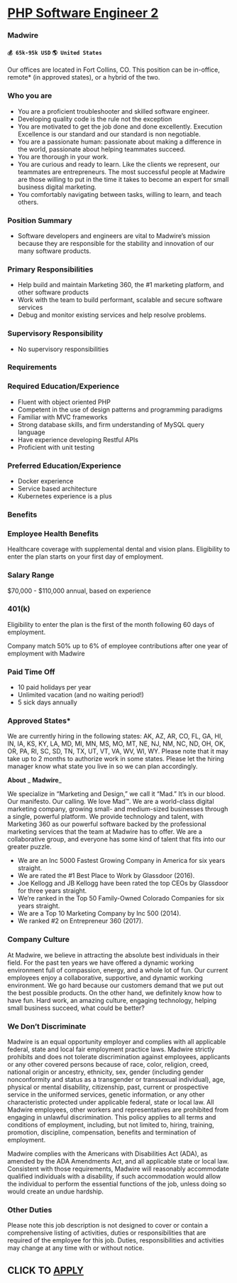 # [PHP Software Engineer 2](https://www.remotewlb.com/apply/php-software-engineer-2-45237)  
### Madwire  
#### `💰 65k-95k USD` `🌎 United States`  

Our offices are located in Fort Collins, CO. This position can be in-office, remote* (in approved states), or a hybrid of the two.

### Who you are

  * You are a proficient troubleshooter and skilled software engineer.
  * Developing quality code is the rule not the exception
  * You are motivated to get the job done and done excellently. Execution Excellence is our standard and our standard is non negotiable.
  * You are a passionate human: passionate about making a difference in the world, passionate about helping teammates succeed.
  * You are thorough in your work.
  * You are curious and ready to learn. Like the clients we represent, our teammates are entrepreneurs. The most successful people at Madwire are those willing to put in the time it takes to become an expert for small business digital marketing.
  * You comfortably navigating between tasks, willing to learn, and teach others.

### Position Summary

  * Software developers and engineers are vital to Madwire’s mission because they are responsible for the stability and innovation of our many software products.

### Primary Responsibilities

  * Help build and maintain Marketing 360, the #1 marketing platform, and other software products
  * Work with the team to build performant, scalable and secure software services
  * Debug and monitor existing services and help resolve problems.

### Supervisory Responsibility

  * No supervisory responsibilities

### Requirements

### Required Education/Experience

  * Fluent with object oriented PHP
  * Competent in the use of design patterns and programming paradigms
  * Familiar with MVC frameworks
  * Strong database skills, and firm understanding of MySQL query language
  * Have experience developing Restful APIs
  * Proficient with unit testing

### Preferred Education/Experience

  * Docker experience
  * Service based architecture
  * Kubernetes experience is a plus

### Benefits

### Employee Health Benefits

Healthcare coverage with supplemental dental and vision plans. Eligibility to enter the plan starts on your first day of employment.

### Salary Range

$70,000 - $110,000 annual, based on experience

### 401(k)  

Eligibility to enter the plan is the first of the month following 60 days of employment.

Company match 50% up to 6% of employee contributions after one year of employment with Madwire

### Paid Time Off  

  * 10 paid holidays per year
  * Unlimited vacation (and no waiting period!)
  * 5 sick days annually

### Approved States*

We are currently hiring in the following states: AK, AZ, AR, CO, FL, GA, HI, IN, IA, KS, KY, LA, MD, MI, MN, MS, MO, MT, NE, NJ, NM, NC, ND, OH, OK, OR, PA, RI, SC, SD, TN, TX, UT, VT, VA, WV, WI, WY. Please note that it may take up to 2 months to authorize work in some states. Please let the hiring manager know what state you live in so we can plan accordingly.

 **About** _ **Madwire**_

We specialize in “Marketing and Design,” we call it “Mad.” It’s in our blood. Our manifesto. Our calling. We love Mad™. We are a world-class digital marketing company, growing small- and medium-sized businesses through a single, powerful platform. We provide technology and talent, with Marketing 360 as our powerful software backed by the professional marketing services that the team at Madwire has to offer. We are a collaborative group, and everyone has some kind of talent that fits into our greater puzzle.

  * We are an Inc 5000 Fastest Growing Company in America for six years straight.
  * We are rated the #1 Best Place to Work by Glassdoor (2016).
  * Joe Kellogg and JB Kellogg have been rated the top CEOs by Glassdoor for three years straight.
  * We’re ranked in the Top 50 Family-Owned Colorado Companies for six years straight.
  * We are a Top 10 Marketing Company by Inc 500 (2014).
  * We ranked #2 on Entrepreneur 360 (2017).

### Company Culture

At Madwire, we believe in attracting the absolute best individuals in their field. For the past ten years we have offered a dynamic working environment full of compassion, energy, and a whole lot of fun. Our current employees enjoy a collaborative, supportive, and dynamic working environment. We go hard because our customers demand that we put out the best possible products. On the other hand, we definitely know how to have fun. Hard work, an amazing culture, engaging technology, helping small business succeed, what could be better?

### We Don’t Discriminate

Madwire is an equal opportunity employer and complies with all applicable federal, state and local fair employment practice laws. Madwire strictly prohibits and does not tolerate discrimination against employees, applicants or any other covered persons because of race, color, religion, creed, national origin or ancestry, ethnicity, sex, gender (including gender nonconformity and status as a transgender or transsexual individual), age, physical or mental disability, citizenship, past, current or prospective service in the uniformed services, genetic information, or any other characteristic protected under applicable federal, state or local law. All Madwire employees, other workers and representatives are prohibited from engaging in unlawful discrimination. This policy applies to all terms and conditions of employment, including, but not limited to, hiring, training, promotion, discipline, compensation, benefits and termination of employment.

Madwire complies with the Americans with Disabilities Act (ADA), as amended by the ADA Amendments Act, and all applicable state or local law. Consistent with those requirements, Madwire will reasonably accommodate qualified individuals with a disability, if such accommodation would allow the individual to perform the essential functions of the job, unless doing so would create an undue hardship.

### Other Duties

Please note this job description is not designed to cover or contain a comprehensive listing of activities, duties or responsibilities that are required of the employee for this job. Duties, responsibilities and activities may change at any time with or without notice.

  
## CLICK TO [APPLY](https://www.remotewlb.com/apply/php-software-engineer-2-45237)

